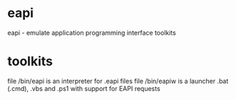 # eapi
eapi - emulate application programming interface toolkits

# toolkits
file /bin/eapi is an interpreter for .eapi files
file /bin/eapiw is a launcher .bat (.cmd), .vbs and .ps1 with support for EAPI requests
